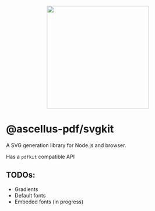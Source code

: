 <p align="center">
  <img src="https://user-images.githubusercontent.com/5600341/27505816-c8bc37aa-587f-11e7-9a86-08a2d081a8b9.png" height="280px">
</p>

# @ascellus-pdf/svgkit

A SVG generation library for Node.js and browser.

Has a `pdfkit` compatible API

## TODOs:

- Gradients
- Default fonts
- Embeded fonts (in progress)
